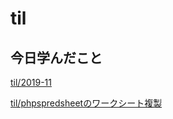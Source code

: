 # til

## 今日学んだこと

[til/2019\-11](https://github.com/tokiohamamatsu/til/blob/master/tir/2019-11.md#05)

[til/phpspredsheetのワークシート複製](https://github.com/tokiohamamatsu/til/blob/master/php/phpspredsheet%E3%81%AE%E3%83%AF%E3%83%BC%E3%82%AF%E3%82%B7%E3%83%BC%E3%83%88%E8%A4%87%E8%A3%BD.md)
